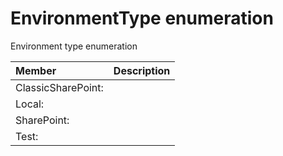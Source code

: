 # EnvironmentType enumeration
Environment type enumeration

| Member	   | Description|
|:-------------|:-------|
|ClassicSharePoint:       |  |
|Local:       |  |
|SharePoint:       |  |
|Test:       |  |
